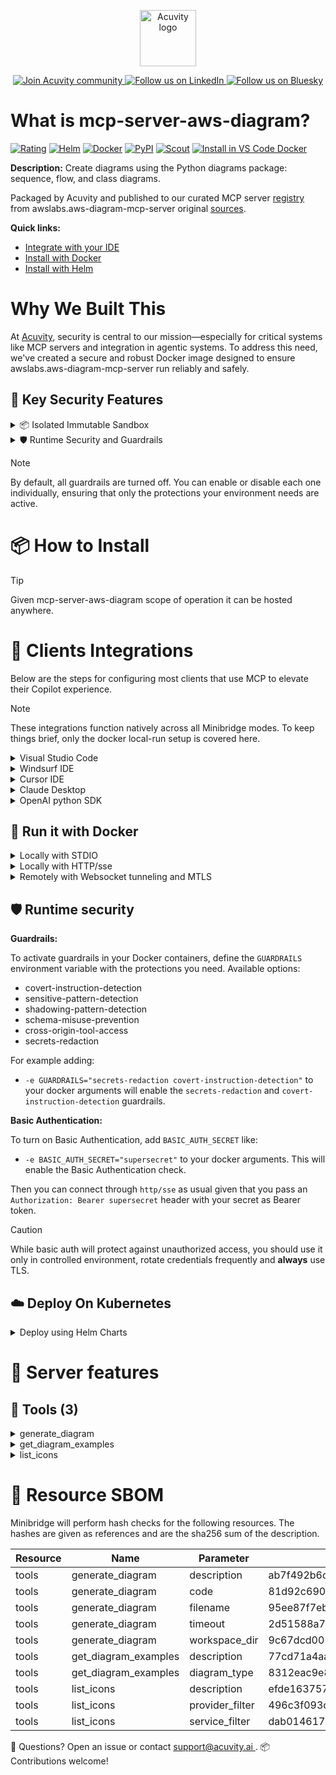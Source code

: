 <p align="center">
  <a href="https://acuvity.ai">
    <picture>
      <img src="https://mma.prnewswire.com/media/2544052/Acuvity__Logo.jpg" height="90" alt="Acuvity logo"/>
    </picture>
  </a>
</p>
<p align="center">
  <a href="https://discord.gg/BkU7fBkrNk">
    <img src="https://img.shields.io/badge/Acuvity-Join-7289DA?logo=discord&logoColor=fff" alt="Join Acuvity community" />
  </a>
<a href="https://www.linkedin.com/company/acuvity/">
    <img src="https://img.shields.io/badge/LinkedIn-Follow-7289DA" alt="Follow us on LinkedIn" />
  </a>
<a href="https://bsky.app/profile/acuvity.bsky.social">
    <img src="https://img.shields.io/badge/Bluesky-Follow-7289DA"?logo=bluesky&logoColor=fff" alt="Follow us on Bluesky" />
  </a>
</p>


# What is mcp-server-aws-diagram?

[![Rating](https://img.shields.io/badge/A-3775A9?label=Rating)](https://docs.anthropic.com/en/docs/build-with-claude/tool-use/implement-tool-use#best-practices-for-tool-definitions)
[![Helm](https://img.shields.io/badge/1.0.0-3775A9?logo=helm&label=Charts&logoColor=fff)](https://hub.docker.com/r/acuvity/mcp-server-aws-diagram/tags/)
[![Docker](https://img.shields.io/docker/image-size/acuvity/mcp-server-aws-diagram/0.9.5?logo=docker&logoColor=fff&label=0.9.5)](https://hub.docker.com/r/acuvity/mcp-server-aws-diagram)
[![PyPI](https://img.shields.io/badge/0.9.5-3775A9?logo=pypi&logoColor=fff&label=awslabs.aws-diagram-mcp-server)](https://github.com/awslabs/mcp/tree/main/src/aws-diagram-mcp-server)
[![Scout](https://img.shields.io/badge/Active-3775A9?logo=docker&logoColor=fff&label=Scout)](https://hub.docker.com/r/acuvity/mcp-server-fetch/)
[![Install in VS Code Docker](https://img.shields.io/badge/VS_Code-One_click_install-0078d7?logo=githubcopilot)](https://insiders.vscode.dev/redirect/mcp/install?name=mcp-server-aws-diagram&config=%7B%22args%22%3A%5B%22run%22%2C%22-i%22%2C%22--rm%22%2C%22--read-only%22%2C%22docker.io%2Facuvity%2Fmcp-server-aws-diagram%3A0.9.5%22%5D%2C%22command%22%3A%22docker%22%7D)

**Description:** Create diagrams using the Python diagrams package: sequence, flow, and class diagrams.

Packaged by Acuvity and published to our curated MCP server [registry](https://mcp.acuvity.ai) from awslabs.aws-diagram-mcp-server original [sources](https://github.com/awslabs/mcp/tree/main/src/aws-diagram-mcp-server).

**Quick links:**

- [Integrate with your IDE](https://github.com/acuvity/mcp-servers-registry/blob/main/mcp-server-aws-diagram/docker/README.md#-clients-integrations)
- [Install with Docker](https://github.com/acuvity/mcp-servers-registry/tree/main/mcp-server-aws-diagram/docker/README.md#-run-it-with-docker)
- [Install with Helm](https://github.com/acuvity/mcp-servers-registry/tree/main/mcp-server-aws-diagram/charts/mcp-server-aws-diagram/README.md#how-to-install)

# Why We Built This

At [Acuvity](https://acuvity.ai), security is central to our mission—especially for critical systems like MCP servers and integration in agentic systems.
To address this need, we've created a secure and robust Docker image designed to ensure awslabs.aws-diagram-mcp-server run reliably and safely.

## 🔐 Key Security Features

<details>
<summary>📦 Isolated Immutable Sandbox </summary>

- **Isolated Execution**: All tools run within secure, containerized sandboxes to enforce process isolation and prevent lateral movement.
- **Non-root by Default**: Enforces least-privilege principles, minimizing the impact of potential security breaches.
- **Read-only Filesystem**: Ensures runtime immutability, preventing unauthorized modification.
- **Version Pinning**: Guarantees consistency and reproducibility across deployments by locking tool and dependency versions.
- **CVE Scanning**: Continuously scans images for known vulnerabilities using [Docker Scout](https://docs.docker.com/scout/) to support proactive mitigation.
- **SBOM & Provenance**: Delivers full supply chain transparency by embedding metadata and traceable build information."
</details>

<details>
<summary>🛡️ Runtime Security and Guardrails</summary>

**Minibridge Integration**: [Minibridge](https://github.com/acuvity/minibridge) establishes secure Agent-to-MCP connectivity, supports Rego/HTTP-based policy enforcement 🕵️, and simplifies orchestration.

The [ARC](https://github.com/acuvity/mcp-servers-registry/tree/main) container includes a [built-in Rego policy](https://github.com/acuvity/mcp-servers-registry/tree/main/mcp-server-aws-diagram/docker/policy.rego) that enables a set of runtime "guardrails"" to help enforce security, privacy, and correct usage of your services. Below is an overview of each guardrail provided.

### 🔒 Resource Integrity

**Mitigates MCP Rug Pull Attacks**

* **Goal:** Protect users from malicious tool description changes after initial approval, preventing post-installation manipulation or deception.
* **Mechanism:** Locks tool descriptions upon client approval and verifies their integrity before execution. Any modification to the description triggers a security violation, blocking unauthorized changes from server-side updates.

### 🛡️ Gardrails

### Covert Instruction Detection

Monitors incoming requests for hidden or obfuscated directives that could alter policy behavior.

* **Goal:** Stop attackers from slipping unnoticed commands or payloads into otherwise harmless data.
* **Mechanism:** Applies a library of regex patterns and binary‐encoding checks to the full request body. If any pattern matches a known covert channel (e.g., steganographic markers, hidden HTML tags, escape-sequence tricks), the request is rejected.

### Sensitive Pattern Detection

Block user-defined sensitive data patterns (credential paths, filesystem references).

* **Goal:** Block accidental or malicious inclusion of sensitive information that violates data-handling rules.
* **Mechanism:** Runs a curated set of regexes against all payloads and tool descriptions—matching patterns such as `.env` files, RSA key paths, directory traversal sequences.

### Shadowing Pattern Detection

Detects and blocks "shadowing" attacks, where a malicious MCP server sneaks hidden directives into its own tool descriptions to hijack or override the behavior of other, trusted tools.

* **Goal:** Stop a rogue server from poisoning the agent’s logic by embedding instructions that alter how a different server’s tools operate (e.g., forcing all emails to go to an attacker’s address even when the user calls a separate `send_email` tool).
* **Mechanism:** During policy load, each tool description is scanned for cross‐tool override patterns—such as `<IMPORTANT>` sections referencing other tool names, hidden side‐effects, or directives that apply to a different server’s API. Any description that attempts to shadow or extend instructions for a tool outside its own namespace triggers a policy violation and is rejected.

### Schema Misuse Prevention

Enforces strict adherence to MCP input schemas.

* **Goal:** Prevent malformed or unexpected fields from bypassing validations, causing runtime errors, or enabling injections.
* **Mechanism:** Compares each incoming JSON object against the declared schema (required properties, allowed keys, types). Any extra, missing, or mistyped field triggers an immediate policy violation.

### Cross-Origin Tool Access

Controls whether tools may invoke tools or services from external origins.

* **Goal:** Prevent untrusted or out-of-scope services from being called.
* **Mechanism:** Examines tool invocation requests and outgoing calls, verifying each target against an allowlist of approved domains or service names. Calls to any non-approved origin are blocked.

### Secrets Redaction

Automatically masks sensitive values so they never appear in logs or responses.

* **Goal:** Ensure that API keys, tokens, passwords, and other credentials cannot leak in plaintext.
* **Mechanism:** Scans every text output for known secret formats (e.g., AWS keys, GitHub PATs, JWTs). Matches are replaced with `[REDACTED]` before the response is sent or recorded.

## Basic Authentication via Shared Secret

Provides a lightweight auth layer using a single shared token.

* **Mechanism:** Expects clients to send an `Authorization` header with the predefined secret.
* **Use Case:** Quickly lock down your endpoint in development or simple internal deployments—no complex OAuth/OIDC setup required.

These controls ensure robust runtime integrity, prevent unauthorized behavior, and provide a foundation for secure-by-design system operations.


To review the full policy, see it [here](https://github.com/acuvity/mcp-servers-registry/tree/main/mcp-server-aws-diagram/docker/policy.rego). Alternatively, you can override the default policy or supply your own policy file to use (see [here](https://github.com/acuvity/mcp-servers-registry/tree/main/mcp-server-aws-diagram/docker/entrypoint.sh) for Docker, [here](https://github.com/acuvity/mcp-servers-registry/tree/main/mcp-server-aws-diagram/charts/mcp-server-aws-diagram#minibridge) for Helm charts).

</details>

> [!NOTE]
> By default, all guardrails are turned off. You can enable or disable each one individually, ensuring that only the protections your environment needs are active.


# 📦 How to Install


> [!TIP]
> Given mcp-server-aws-diagram scope of operation it can be hosted anywhere.

# 🧰 Clients Integrations

Below are the steps for configuring most clients that use MCP to elevate their Copilot experience.

> [!NOTE]
> These integrations function natively across all Minibridge modes.
> To keep things brief, only the docker local-run setup is covered here.

<details>
<summary>Visual Studio Code</summary>

To get started immediately, you can use the "one-click" link below:

[![Install in VS Code Docker](https://img.shields.io/badge/VS_Code-One_click_install-0078d7?logo=githubcopilot)](https://insiders.vscode.dev/redirect/mcp/install?name=mcp-server-aws-diagram&config=%7B%22args%22%3A%5B%22run%22%2C%22-i%22%2C%22--rm%22%2C%22--read-only%22%2C%22docker.io%2Facuvity%2Fmcp-server-aws-diagram%3A0.9.5%22%5D%2C%22command%22%3A%22docker%22%7D)

## Global scope

Press `ctrl + shift + p` and type `Preferences: Open User Settings JSON` to add the following section:

```json
{
  "mcp": {
    "servers": {
      "acuvity-mcp-server-aws-diagram": {
        "command": "docker",
        "args": [
          "run",
          "-i",
          "--rm",
          "--read-only",
          "docker.io/acuvity/mcp-server-aws-diagram:0.9.5"
        ]
      }
    }
  }
}
```

## Workspace scope

In your workspace create a file called `.vscode/mcp.json` and add the following section:

```json
{
  "servers": {
    "acuvity-mcp-server-aws-diagram": {
      "command": "docker",
      "args": [
        "run",
        "-i",
        "--rm",
        "--read-only",
        "docker.io/acuvity/mcp-server-aws-diagram:0.9.5"
      ]
    }
  }
}
```

> To pass secrets you should use the `promptString` input type described in the [Visual Studio Code documentation](https://code.visualstudio.com/docs/copilot/chat/mcp-servers).

</details>

<details>
<summary>Windsurf IDE</summary>

In `~/.codeium/windsurf/mcp_config.json` add the following section:

```json
{
  "mcpServers": {
    "acuvity-mcp-server-aws-diagram": {
      "command": "docker",
      "args": [
        "run",
        "-i",
        "--rm",
        "--read-only",
        "docker.io/acuvity/mcp-server-aws-diagram:0.9.5"
      ]
    }
  }
}
```

See [Windsurf documentation](https://docs.windsurf.com/windsurf/mcp) for more info.

</details>

<details>
<summary>Cursor IDE</summary>

Add the following JSON block to your mcp configuration file:
- `~/.cursor/mcp.json` for global scope
- `.cursor/mcp.json` for project scope

```json
{
  "mcpServers": {
    "acuvity-mcp-server-aws-diagram": {
      "command": "docker",
      "args": [
        "run",
        "-i",
        "--rm",
        "--read-only",
        "docker.io/acuvity/mcp-server-aws-diagram:0.9.5"
      ]
    }
  }
}
```

See [cursor documentation](https://docs.cursor.com/context/model-context-protocol) for more information.

</details>
<details>

<summary>Claude Desktop</summary>

In the `claude_desktop_config.json` configuration file add the following section:

```json
{
  "mcpServers": {
    "acuvity-mcp-server-aws-diagram": {
      "command": "docker",
      "args": [
        "run",
        "-i",
        "--rm",
        "--read-only",
        "docker.io/acuvity/mcp-server-aws-diagram:0.9.5"
      ]
    }
  }
}
```

See [Anthropic documentation](https://docs.anthropic.com/en/docs/agents-and-tools/mcp) for more information.
</details>

<details>
<summary>OpenAI python SDK</summary>

## Running locally

```python
async with MCPServerStdio(
    params={
        "command": "docker",
        "args": ["run","-i","--rm","--read-only","docker.io/acuvity/mcp-server-aws-diagram:0.9.5"]
    }
) as server:
    tools = await server.list_tools()
```

## Running remotely

```python
async with MCPServerSse(
    params={
        "url": "http://<ip>:<port>/sse",
    }
) as server:
    tools = await server.list_tools()
```

See [OpenAI Agents SDK docs](https://openai.github.io/openai-agents-python/mcp/) for more info.

</details>

## 🐳 Run it with Docker


<details>
<summary>Locally with STDIO</summary>

In your client configuration set:

- command: `docker`
- arguments: `run -i --rm --read-only docker.io/acuvity/mcp-server-aws-diagram:0.9.5`

</details>

<details>
<summary>Locally with HTTP/sse</summary>

Simply run as:

```console
docker run -it -p 8000:8000 --rm --read-only docker.io/acuvity/mcp-server-aws-diagram:0.9.5
```

Then on your application/client, you can configure to use it like:

```json
{
  "mcpServers": {
    "acuvity-mcp-server-aws-diagram": {
      "url": "http://localhost:8000/sse"
    }
  }
}
```

You might have to use different ports for different tools.

</details>

<details>
<summary>Remotely with Websocket tunneling and MTLS </summary>

> This section assume you are familiar with TLS and certificates and will require:
> - a server certificate with proper DNS/IP field matching your tool deployment.
> - a client-ca used to sign client certificates

1. Start the server in `backend` mode
 - add an environment variable like `-e MINIBRIDGE_MODE=backend`
 - add the TLS certificates (recommended) through a volume let's say `/certs` ex (`-v $PWD/certs:/certs`)
 - instruct minibridge to use those certs with
   - `-e MINIBRIDGE_TLS_SERVER_CERT=/certs/server-cert.pem`
   - `-e MINIBRIDGE_TLS_SERVER_KEY=/certs/server-key.pem`
   - `-e MINIBRIDGE_TLS_SERVER_KEY_PASS=optional`
   - `-e MINIBRIDGE_TLS_SERVER_CLIENT_CA=/certs/client-ca.pem`

2. Start `minibridge` locally in frontend mode:
  - Get [minibridge](https://github.com/acuvity/minibridge) binary for your OS.

In your client configuration, Minibridge works like any other STDIO command.

Example for Claude Desktop:

```json
{
  "mcpServers": {
    "acuvity-mcp-server-aws-diagram": {
      "command": "minibridge",
      "args": ["frontend", "--backend", "wss://<remote-url>:8000/ws", "--tls-client-backend-ca", "/path/to/ca/that/signed/the/server-cert.pem/ca.pem", "--tls-client-cert", "/path/to/client-cert.pem", "--tls-client-key", "/path/to/client-key.pem"]
    }
  }
}
```

That's it.

Minibridge offers a host of additional features. For step-by-step guidance, please visit the wiki. And if anything’s unclear, don’t hesitate to reach out!

</details>

## 🛡️ Runtime security

**Guardrails:**

To activate guardrails in your Docker containers, define the `GUARDRAILS` environment variable with the protections you need. Available options:
- covert-instruction-detection
- sensitive-pattern-detection
- shadowing-pattern-detection
- schema-misuse-prevention
- cross-origin-tool-access
- secrets-redaction

For example adding:
- `-e GUARDRAILS="secrets-redaction covert-instruction-detection"`
to your docker arguments will enable the `secrets-redaction` and `covert-instruction-detection` guardrails.

**Basic Authentication:**

To turn on Basic Authentication, add `BASIC_AUTH_SECRET` like:
- `-e BASIC_AUTH_SECRET="supersecret"`
to your docker arguments. This will enable the Basic Authentication check.

Then you can connect through `http/sse` as usual given that you pass an `Authorization: Bearer supersecret` header with your secret as Bearer token.

> [!CAUTION]
> While basic auth will protect against unauthorized access, you should use it only in controlled environment,
> rotate credentials frequently and **always** use TLS.

## ☁️ Deploy On Kubernetes

<details>
<summary>Deploy using Helm Charts</summary>

### How to install

You can inspect the chart `README`:

```console
helm show readme oci://docker.io/acuvity/mcp-server-aws-diagram --version 1.0.0
````

You can inspect the values that you can configure:

```console
helm show values oci://docker.io/acuvity/mcp-server-aws-diagram --version 1.0.0
````

Install with helm

```console
helm install mcp-server-aws-diagram oci://docker.io/acuvity/mcp-server-aws-diagram --version 1.0.0
```

From there your MCP server mcp-server-aws-diagram will be reachable by default through `http/sse` from inside the cluster using the Kubernetes Service `mcp-server-aws-diagram` on port `8000` by default. You can change that by looking at the `service` section of the `values.yaml` file.

### How to Monitor

The deployment will create a Kubernetes service with a `healthPort`, that is used for liveness probes and readiness probes. This health port can also be used by the monitoring stack of your choice and exposes metrics under the `/metrics` path.

See full charts [Readme](https://github.com/acuvity/mcp-servers-registry/tree/main/mcp-server-aws-diagram/charts/mcp-server-aws-diagram/README.md) for more details about settings and runtime security including guardrails activation.

</details>

# 🧠 Server features

## 🧰 Tools (3)
<details>
<summary>generate_diagram</summary>

**Description**:

```
Generate a diagram from Python code using the diagrams package.

    This tool accepts Python code as a string that uses the diagrams package DSL
    and generates a PNG diagram without displaying it. The code is executed with
    show=False to prevent automatic display.

    USAGE INSTRUCTIONS:
    Never import. Start writing code immediately with `with Diagram(` and use the icons you found with list_icons.
    1. First use get_diagram_examples to understand the syntax and capabilities
    2. Then use list_icons to discover all available icons. These are the only icons you can work with.
    3. You MUST use icon names exactly as they are in the list_icons response, case-sensitive.
    4. Write your diagram code following python diagrams examples. Do not import any additional icons or packages, the runtime already imports everything needed.
    5. Submit your code to this tool to generate the diagram
    6. The tool returns the path to the generated PNG file
    7. For complex diagrams, consider using Clusters to organize components
    8. Diagrams should start with a user or end device on the left, with data flowing to the right.

    CODE REQUIREMENTS:
    - Must include a Diagram() definition with appropriate parameters
    - Can use any of the supported diagram components (AWS, K8s, etc.)
    - Can include custom styling with Edge attributes (color, style)
    - Can use Cluster to group related components
    - Can use custom icons with the Custom class

    COMMON PATTERNS:
    - Basic: provider.service("label")
    - Connections: service1 >> service2 >> service3
    - Grouping: with Cluster("name"): [components]
    - Styling: service1 >> Edge(color="red", style="dashed") >> service2

    IMPORTANT FOR CLINE: Always send the current workspace directory when calling this tool!
    The workspace_dir parameter should be set to the directory where the user is currently working
    so that diagrams are saved to a location accessible to the user.

    Supported diagram types:
    - AWS architecture diagrams
    - Sequence diagrams
    - Flow diagrams
    - Class diagrams
    - Kubernetes diagrams
    - On-premises diagrams
    - Custom diagrams with custom nodes

    Returns:
        Dictionary with the path to the generated diagram and status information
    
```

**Parameter**:

| Name | Type | Description | Required? |
|-----------|------|-------------|-----------|
| code | string | Python code using the diagrams package DSL. The runtime already imports everything needed so you can start immediately using `with Diagram(` | Yes
| filename | any | The filename to save the diagram to. If not provided, a random name will be generated. | No
| timeout | integer | The timeout for diagram generation in seconds. Default is 90 seconds. | No
| workspace_dir | any | The user's current workspace directory. CRITICAL: Client must always send the current workspace directory when calling this tool! If provided, diagrams will be saved to a 'generated-diagrams' subdirectory. | No
</details>
<details>
<summary>get_diagram_examples</summary>

**Description**:

```
Get example code for different types of diagrams.

    This tool provides ready-to-use example code for various diagram types.
    Use these examples to understand the syntax and capabilities of the diagrams package
    before creating your own custom diagrams.

    USAGE INSTRUCTIONS:
    1. Select the diagram type you're interested in (or 'all' to see all examples)
    2. Study the returned examples to understand the structure and syntax
    3. Use these examples as templates for your own diagrams
    4. When ready, modify an example or write your own code and use generate_diagram

    EXAMPLE CATEGORIES:
    - aws: AWS cloud architecture diagrams (basic services, grouped workers, clustered web services, Bedrock)
    - sequence: Process and interaction flow diagrams
    - flow: Decision trees and workflow diagrams
    - class: Object relationship and inheritance diagrams
    - k8s: Kubernetes architecture diagrams
    - onprem: On-premises infrastructure diagrams
    - custom: Custom diagrams with custom icons
    - all: All available examples across categories

    Each example demonstrates different features of the diagrams package:
    - Basic connections between components
    - Grouping with Clusters
    - Advanced styling with Edge attributes
    - Different layout directions
    - Multiple component instances
    - Custom icons and nodes

    Parameters:
        diagram_type (str): Type of diagram example to return. Options: aws, sequence, flow, class, k8s, onprem, custom, all

    Returns:
        Dictionary with example code for the requested diagram type(s), organized by example name
    
```

**Parameter**:

| Name | Type | Description | Required? |
|-----------|------|-------------|-----------|
| diagram_type | any | Type of diagram example to return. Options: aws, sequence, flow, class, k8s, onprem, custom, all | No
</details>
<details>
<summary>list_icons</summary>

**Description**:

```
List available icons from the diagrams package, with optional filtering.

    This tool dynamically inspects the diagrams package to find available
    providers, services, and icons that can be used in diagrams.

    USAGE INSTRUCTIONS:
    1. Call without filters to get a list of available providers
    2. Call with provider_filter to get all services and icons for that provider
    3. Call with both provider_filter and service_filter to get icons for a specific service

    Example workflow:
    - First call: list_icons() → Returns all available providers
    - Second call: list_icons(provider_filter="aws") → Returns all AWS services and icons
    - Third call: list_icons(provider_filter="aws", service_filter="compute") → Returns AWS compute icons

    This approach is more efficient than loading all icons at once, especially when you only need
    icons from specific providers or services.

    Returns:
        Dictionary with available providers, services, and icons organized hierarchically
    
```

**Parameter**:

| Name | Type | Description | Required? |
|-----------|------|-------------|-----------|
| provider_filter | any | Filter icons by provider name (e.g., "aws", "gcp", "k8s") | No
| service_filter | any | Filter icons by service name (e.g., "compute", "database", "network") | No
</details>


# 🔐 Resource SBOM

Minibridge will perform hash checks for the following resources. The hashes are given as references and are the sha256 sum of the description.

| Resource | Name | Parameter | Hash |
|-----------|------|------|------|
| tools | generate_diagram | description | ab7f492b6cd8a7f7b50a8336d466834a220cee9ed9c3fbb68ff6882301ab626e |
| tools | generate_diagram | code | 81d92c6901fd983ec01eca4a22837649d641d07b29904dc7da88a04cf957f0c7 |
| tools | generate_diagram | filename | 95ee87f7eb407bd9b4886cc77edc6ac55d56fb2d407d7b181252c5d0d55bc4d2 |
| tools | generate_diagram | timeout | 2d51588a7b7f7f800bb2aa5bf2d365d25a1a4c06a7f116e5f7f28b402b028d9d |
| tools | generate_diagram | workspace_dir | 9c67dcd00125ed387e0c227a380de7ef09bf4436df7a7dd3431d2eb344539401 |
| tools | get_diagram_examples | description | 77cd71a4aa7771c5e24ee9f1c5408097d6aeeeabf0f1d81111fd66866eff6247 |
| tools | get_diagram_examples | diagram_type | 8312eac9e82e646c52570dd9c1cddef9bde26fbd6ed64417142f3997c577e373 |
| tools | list_icons | description | efde1637574dced2271967a96bcf9dd53209e0ae37cab741fe4e8127c6d777a4 |
| tools | list_icons | provider_filter | 496c3f093ce7c6d6f70ecf40645eccc8f41f8d5fbb6ebeccfdc00b0d8e02d66a |
| tools | list_icons | service_filter | dab014617a17e095c83e140162be63c24b379ef8b047fd8d8ed7ef5d13d5c60f |


💬 Questions? Open an issue or contact [ support@acuvity.ai ](mailto:support@acuvity.ai).
📦 Contributions welcome!
